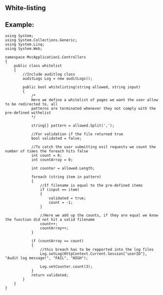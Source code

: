  White-listing
-------

## Example:
	
	using System;
	using System.Collections.Generic;
	using System.Linq;
	using System.Web;

	namespace MvcApplication1.Controllers
	{
		public class whitelist
		{
			//Include auditlog class
			auditLogs Log = new auditLogs();

			public bool whitelisting(string allowed, string input)
			{
				/*
				Here we define a whitelist of pages we want the user allow to be redirected to, all 
				patterns are terminated whenever they not comply with the pre-defined withelist
				*/

				string[] pattern = allowed.Split(',');

				//For validation if the file returned true
				bool validated = false;

				//To catch the user submitting evil requests we count the number of times the foreach hits false
				int count = 0;
				int countArray = 0;

				int counter = allowed.Length;

				foreach (string item in pattern)
				{
					//If filename is equal to the pre-defined items
					if (input == item)
					{
						validated = true;
						count = -1;
					}

					//Here we add up the counts, if they are equal we know the function did not hit a valid filename
					count++;
					countArray++;
				}
			
				if (countArray == count)
				{
					//this breach has to be repported into the log files
					Log.setLog(HttpContext.Current.Session["userID"], "Audit log message!", "FAIL", "HIGH");
				
					Log.setCounter.count(3);
				}
				return validated;
			}
		}
	}